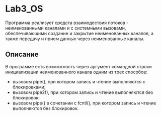 # Lab3_OS

Программа реализует средста взаимодествия потоков - неименованными каналами  и с системными вызовами, обеспечивающими создание и закрытие неименованных каналов, а также передачу и прием данных через неименованные каналы.

## Описание

В программе есть возможность через аргумент командной строки инициализации неименованного канала одним из трех способов:
- вызовом pipe(), при котором запись и чтение выполняются с блокировками;
- вызовом pipe2(), при котором запись и чтение выполняются без блокировок;
- вызовом pipe() в сочетании с fcntl(), при котором запись и чтение выполняются без блокировок.
